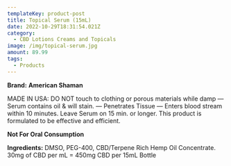 ```yaml
---
templateKey: product-post
title: Topical Serum (15mL)
date: 2022-10-29T18:31:54.021Z
category:
  - CBD Lotions Creams and Topicals
image: /img/topical-serum.jpg
amount: 89.99
tags:
  - Products
---
```

**Brand:** **American Shaman**

MADE IN USA: DO NOT touch to clothing or porous materials while damp — Serum contains oil & will stain. — Penetrates Tissue — Enters blood stream within 10 minutes. Leave Serum on 15 min. or longer.  This product is formulated to be effective and efficient.  

**Not For Oral Consumption**

**Ingredients:** DMSO, PEG-400, CBD/Terpene Rich Hemp Oil Concentrate. 30mg of CBD per mL = 450mg CBD per 15mL Bottle